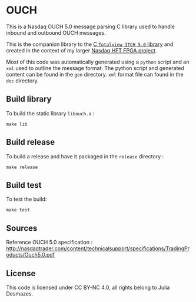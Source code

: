 # OUCH

This is a Nasdaq OUCH 5.0 message parsing C library used to handle inbound and outbound OUCH messages. 

This is the companion library to the [C `Totalview ITCH 5.0` library](https://github.com/Essenceia/TotalView_ITCH_5.0_C_lib) and created 
in the context of my larger [Nasdaq HFT FPGA project](https://github.com/Essenceia/Nasdaq-HFT-FPGA).

Most of this code was automatically generated using a `python` script and an `xml` used to outline the message format. 
The python script and generated content can be found in the `gen` directory.
`xml` format file can found in the `doc` directory.


## Build library 

To build the static library `libouch.a` : 

```
make lib
```

## Build release

To build a release and have it packaged in the `release` directory :

```
make release
```


## Build test

To test the build:

```
make test
```

## Sources
  
Reference OUCH 5.0 specification : http://nasdaqtrader.com/content/technicalsupport/specifications/TradingProducts/Ouch5.0.pdf

## License

This code is licensed under CC BY-NC 4.0, all rights belong to Julia Desmazes.


